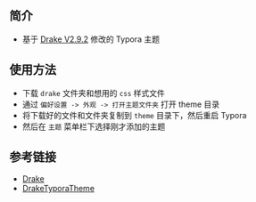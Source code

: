 ## 简介

- 基于 [Drake V2.9.2](https://theme.typora.io/theme/Drake/) 修改的 Typora 主题

## 使用方法

- 下载 `drake` 文件夹和想用的 `css` 样式文件
- 通过 `偏好设置 -> 外观 -> 打开主题文件夹` 打开 theme 目录
- 将下载好的文件和文件夹复制到 `theme` 目录下，然后重启 Typora
- 然后在 `主题` 菜单栏下选择刚才添加的主题

## 参考链接

- [Drake](https://theme.typora.io/theme/Drake/)
- [DrakeTyporaTheme](https://github.com/liangjingkanji/DrakeTyporaTheme)
